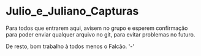 # Julio_e_Juliano_Capturas



Para todos que entrarem aqui, avisem no grupo e esperem confirmação para poder enviar qualquer arquivo no git, para evitar problemas no futuro.

De resto, bom trabalho à todos menos o Falcão. 
'-'
